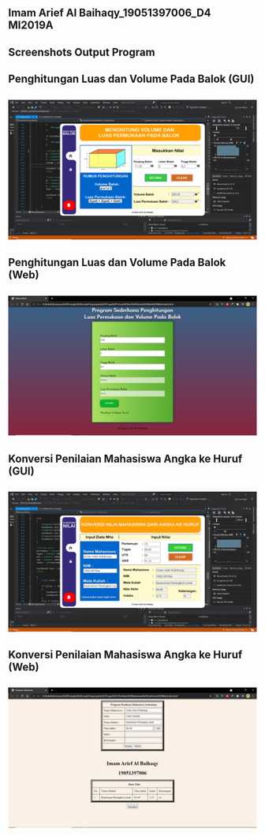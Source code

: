Imam Arief Al Baihaqy_19051397006_D4 MI2019A
---

## Screenshots Output Program


Penghitungan Luas dan Volume Pada Balok (GUI)
---
![Imam Arief Al Baihaqy](./screenshots/guiluasvolume.png 'Imam Arief Al Baihaqy')
---
Penghitungan Luas dan Volume Pada Balok (Web)
---
![Imam Arief Al Baihaqy](./screenshots/webluasvolume.png 'Imam Arief Al Baihaqy')
---
Konversi Penilaian Mahasiswa Angka ke Huruf (GUI)
---
![Imam Arief Al Baihaqy](./screenshots/guipenilaian.png 'Imam Arief Al Baihaqy')
---
Konversi Penilaian Mahasiswa Angka ke Huruf (Web)
---
![Imam Arief Al Baihaqy](./screenshots/webpenilaian.png 'Imam Arief Al Baihaqy')
---
